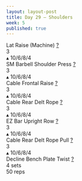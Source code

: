 ```yaml
---
layout: layout-post
title: Day 29 — Shoulders
week: 5
published: true
---
```


<div class="ex_list">

  <div class="ex">
    <div class="name">
      Lat Raise (Machine)
      <a href="Cable Overhead " target="_blank">?</a>
    </div>
    <div class="set">3 <br/></div>
    <div class="rep">▴ 10/6/8/4</div>
  </div>

  <div class="ex">
    <div class="name">
      SM Barbell Shoulder Press
      <a href="Cable Overhead " target="_blank">?</a>
    </div>
    <div class="set">3 <br/></div>
    <div class="rep">▴ 10/6/8/4</div>
  </div>

  <div class="ex">
    <div class="name">
      Cable Frontal Raise
      <a href="Cable Overhead " target="_blank">?</a>
    </div>
    <div class="set">3 <br/></div>
    <div class="rep">▴ 10/6/8/4</div>
  </div>

  <div class="ex">
    <div class="name">
      Cable Rear Delt Rope 
      <a href="Cable Overhead " target="_blank">?</a>
    </div>
    <div class="set">3 <br/></div>
    <div class="rep">▴ 10/6/8/4</div>
  </div>

  <div class="ex">
    <div class="name">
      EZ Bar Upright Row 
      <a href="Cable Overhead " target="_blank">?</a>
    </div>
    <div class="set">3 <br/></div>
    <div class="rep">▴ 10/6/8/4</div>
  </div>

  <div class="ex">
    <div class="name">
      Cable Rear Delt Rope Pull
      <a href="https://www.youtube.com/watch?v=MY_SxtGoExE" target="_blank">?</a>
    </div>
    <div class="set">3 <br/></div>
    <div class="rep">▴ 10/6/8/4</div>
  </div>

  <div class="ex">
    <div class="name">
      Decline Bench Plate Twist
      <a href="https://www.youtube.com/watch?v=6yHm0Y8Pn6U" target="_blank">?</a>
    </div>
    <div class="set">4 sets</div>
    <div class="rep">50 reps</div>
  </div>

</div>



